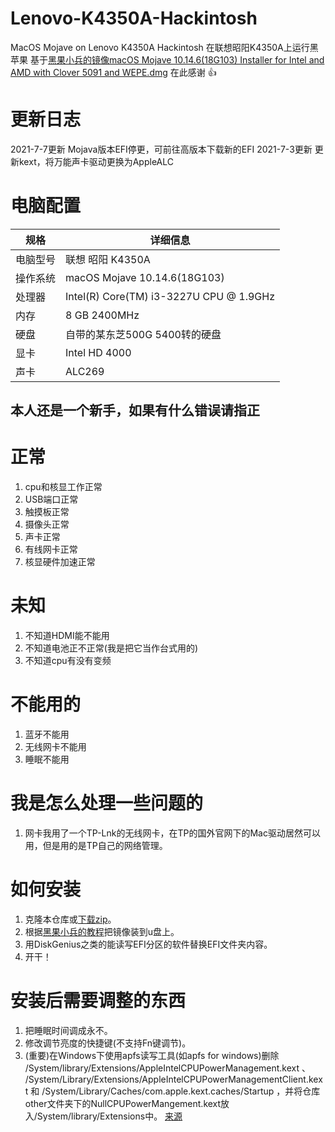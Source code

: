 # Lenovo-K4350A-Hackintosh

MacOS Mojave on Lenovo K4350A Hackintosh
在联想昭阳K4350A上运行黑苹果
基于[黑果小兵的镜像macOS Mojave 10.14.6(18G103) Installer for Intel and AMD with Clover 5091 and WEPE.dmg](https://mirrors.dtops.cc/iso/MacOS/daliansky_macos/10.14/)
在此感谢 👍

# 更新日志
2021-7-7更新 Mojava版本EFI停更，可前往高版本下载新的EFI
2021-7-3更新 更新kext，将万能声卡驱动更换为AppleALC
# 电脑配置

|规格|详细信息|
|---|---|
|电脑型号|联想 昭阳 K4350A|
|操作系统|macOS Mojave 10.14.6(18G103)|
|处理器|Intel(R) Core(TM) i3-3227U CPU @ 1.9GHz|
|内存|8 GB  2400MHz|
|硬盘|自带的某东芝500G 5400转的硬盘|
|显卡|Intel HD 4000|
|声卡|ALC269|

## 本人还是一个新手，如果有什么错误请指正

# 正常
1. cpu和核显工作正常
2. USB端口正常
3. 触摸板正常
4. 摄像头正常
5. 声卡正常
6. 有线网卡正常
7. 核显硬件加速正常
# 未知
1. 不知道HDMI能不能用
3. 不知道电池正不正常(我是把它当作台式用的)
3. 不知道cpu有没有变频
# 不能用的
1. 蓝牙不能用
2. 无线网卡不能用
3. 睡眠不能用
# 我是怎么处理一些问题的
1. 网卡我用了一个TP-Lnk的无线网卡，在TP的国外官网下的Mac驱动居然可以用，但是用的是TP自己的网络管理。

# 如何安装
1. 克隆本仓库或[下载zip](https://github.com/huangshi10492/Lenovo-K4350A-Hackintosh/archive/10.14.zip)。
2. 根据[黑果小兵的教程](https://blog.daliansky.net/macOS-Mojave-10.14.6-18G87-Release-version-with-Clover-5033-original-image.html)把镜像装到u盘上。
3. 用DiskGenius之类的能读写EFI分区的软件替换EFI文件夹内容。
4. 开干！

# 安装后需要调整的东西
1. 把睡眠时间调成永不。
2. 修改调节亮度的快捷键(不支持Fn键调节)。
3. (重要)在Windows下使用apfs读写工具(如apfs for windows)删除 /System/library/Extensions/AppleIntelCPUPowerManagement.kext 、 /System/Library/Extensions/AppleIntelCPUPowerManagementClient.kext 和 /System/Library/Caches/com.apple.kext.caches/Startup ，并将仓库other文件夹下的NullCPUPowerMangement.kext放入/System/library/Extensions中。 [来源](https://blog.csdn.net/u010372981/article/details/81714524)
